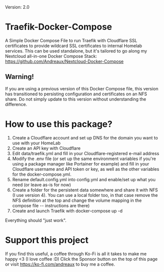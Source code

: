Version: 2.0

# Traefik-Docker-Compose
A Simple Docker Compose File to run Traefik with Cloudflare SSL certificates to provide wildcard SSL certificates to internal Homelab services. This can be used standalone, but it's tailored to go along my Nextcloud all-in-one Docker Compose Stack: https://github.com/Andreaux/Nextcloud-Docker-Compose

## Warning!
If you are using a previous version of this Docker Compose file, this version has transitioned to persisting configuration and certificates on an NFS share. Do not simply update to this version without understanding the difference.

# How to use this package?
1. Create a Cloudflare account and set up DNS for the domain you want to use with your HomeLab
2. Create an API key with Cloudflare
3. Edit data/traefik.yml and fill in your Cloudflare-registered e-mail address
4. Modify the .env file (or set up the same environment variables if you're using a package manager like Portainer for example) and fill in your Cloudflare username and API token or key, as well as the other variables for the docker-compose.yml.
5. Rename default.config.yml into config.yml and enable/set up what you need (or leave as-is for now)
6. Create a folder for the persistent data somewhere and share it with NFS (I use version 4).
You can use a local folder too, in that case remove the NFS definition at the top and change the volume mapping in the compose file -- instructions are there)
7. Create and launch Traefik with docker-compose up -d

Everything should "just work".

# Support this project
If you find this useful, a coffee through Ko-Fi is all it takes to make me happy <3 (I love coffee :D) Click the Sponsor button on the top of this page or visit https://ko-fi.com/andreaux to buy me a coffee.
